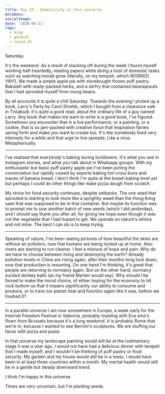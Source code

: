 ```yaml
---
title: Day 25 - Domesticity in this universe
metaDesc: 
socialImage: 
date: '2020-04-11'
tags:
  - blog
  - general
  - covid-19
---
```


Saturday. 

It's the weekend. As a result of slacking off during the week I found myself working half-heartedly, reading papers while doing a host of domestic tasks such as watching mould grow (literally, on my tempeh, which WORKED. YAY!). We made a simple apple pie with storebought frozen puff pastry. Bakuteh with ready-packed herbs, and a stirfry that contained beansprouts that I had sprouted myself from mung beans. 

By all accounts it is quite a chill Saturday. Towards the evening I picked up a book, Larry's Party by Carol Shields, which I bought from a clearance sale in Tintabudi. It's quite a good read, about the ordinary life of a guy named Larry. Any book that makes me want to write is a good book, I've figured. Sometimes you encounter that in a live performance, or a painting, or a cookie, that is so jam-packed with creative force that inspiration fairies spring forth and make *you* want to create too. It's like somebody lived very intensely for a while and that urge to live spreads. Like a virus. Metaphorically. 

---

I've realised that everybody's baking during lockdowns. It's what you see in Instagram stories, and what you talk about in Whatsapp groups. With my enthusiastic but basic puff pastry apple pie I've been joining the conversation but rapidly cowed by experts baking hot cross buns and loaves of banana bread. I don't think I'm quite at the bread-baking level yet but perhaps I could do other things like make pizza dough from scratch. 

My strive for food security continues, despite setbacks. The one seed that sprouted is starting to look more like a sprightly weed than the Hong Kong sawi that was supposed to be in that container. But maybe its function was to prompt me to sow another batch of new seeds (which I did yesterday), and I should say thank you after all, for giving me hope even though it was not the vegetable that I had hoped to get. We operate on nature's whims and not mine. The best I can do is to keep trying. 

---

Speaking of nature, I've been seeing pictures of how beautiful the skies are without air pollution, now that humans are being locked up at home. Also rivers are starting to run cleaner. I feel a mixture of hope and pain. Why do we have to choose between living and destroying the earth? Already pollution levels in China are rising again, after their months-long lock down, now that production is resuming. On one hand I'm thinking, it's great that people are returning to normalcy again. But on the other hand, normalcy sucked donkey balls (as my friend Marten would say). Why should I be forced to make the moral choice, of either hoping for the economy to hit rock bottom so that it impairs significantly our ability to consume and produce, or to have our planet heal and function again like it was, before we trashed it? 

---

In a parallel universe I am now somewhere in Europe, a week early for the Internet Freedom Festival in Valencia, probably toasting with Eva who's flown from Brussels because it's a long weekend. It is probably Rome that we're in, because I wanted to see Bernini's sculptures. We are stuffing our faces with pizza and pasta. 

In that universe my landscape painting would still be at the rudimentary stage it was a year ago, I would not have had a delicious dinner with tempeh that I made myself, and I wouldn't be thinking of puff pastry or food security. My garden and my house would still be in a mess. I would have been in at least three countries within a month. My mental health would still be in a gentle but steady downward trend. 

I think I'm happy in this universe. 

Times are very uncertain, but I'm planting seeds. 